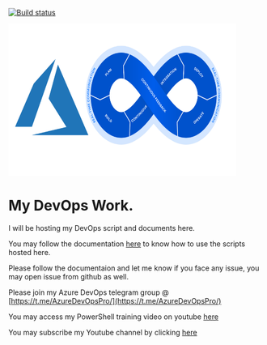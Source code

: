 [![Build status](https://ci.appveyor.com/api/projects/status/g5qto798m8b19a77/branch/master?svg=true)](https://ci.appveyor.com/project/ashishrajsrivastava/mydevops/branch/master)

<img src="https://github.com/ashishrajsrivastava/MyDevOps/blob/master/images/logo1.1.png" width="450" height="300">

# My DevOps Work.

I will be hosting my DevOps script and documents here.

You may follow the documentation [here](http://mydevops.readthedocs.io/en/latest/) to know how to use the scripts hosted here.

Please follow the documentaion and let me know if you face any issue, you may open issue from github as well.

Please join my Azure DevOps telegram group @ [https://t.me/AzureDevOpsPro/](https://t.me/AzureDevOpsPro/)  

You may access my PowerShell training video on youtube [here](https://www.youtube.com/playlist?list=PLkSpjPdRpFFJt-H1cgUjh9r_o_wRwhj-N)

You may subscribe my Youtube channel by clicking [here](https://www.youtube.com/c/Ashishrajsrivastava?sub_confirmation=1)
